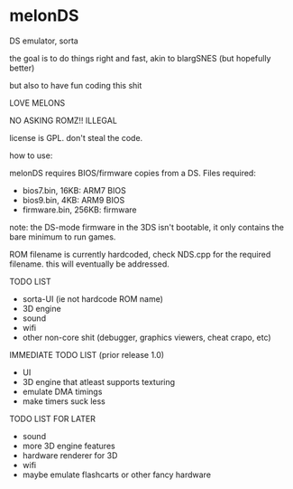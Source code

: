# melonDS
DS emulator, sorta


the goal is to do things right and fast, akin to blargSNES (but hopefully better)

but also to have fun coding this shit


LOVE MELONS


NO ASKING ROMZ!! ILLEGAL


license is GPL. don't steal the code.


how to use:

melonDS requires BIOS/firmware copies from a DS. Files required:
 * bios7.bin, 16KB: ARM7 BIOS
 * bios9.bin, 4KB: ARM9 BIOS
 * firmware.bin, 256KB: firmware
 
note: the DS-mode firmware in the 3DS isn't bootable, it only contains the bare minimum to run games.

ROM filename is currently hardcoded, check NDS.cpp for the required filename. this will eventually be addressed.



TODO LIST

 * sorta-UI (ie not hardcode ROM name)
 * 3D engine
 * sound
 * wifi
 * other non-core shit (debugger, graphics viewers, cheat crapo, etc)
 
 
IMMEDIATE TODO LIST (prior release 1.0)

 * UI
 * 3D engine that atleast supports texturing
 * emulate DMA timings
 * make timers suck less

 
TODO LIST FOR LATER

 * sound
 * more 3D engine features
 * hardware renderer for 3D
 * wifi
 * maybe emulate flashcarts or other fancy hardware

